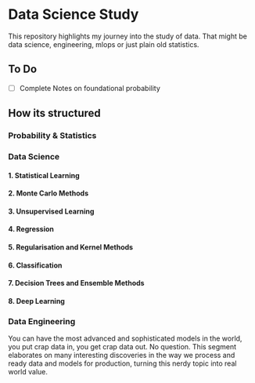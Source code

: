 # Data Science Study

This repository highlights my journey into the study of data. That might be data science, engineering, mlops or just plain old statistics.

## To Do
- [ ] Complete Notes on foundational probability



## How its structured

### Probability & Statistics

### Data Science

#### 1. Statistical Learning
#### 2. Monte Carlo Methods
#### 3. Unsupervised Learning
#### 4. Regression
#### 5. Regularisation and Kernel Methods
#### 6. Classification
#### 7. Decision Trees and Ensemble Methods
#### 8. Deep Learning

### Data Engineering
You can have the most advanced and sophisticated models in the world, you put crap data in, you get crap data out. No question. This segment elaborates on many interesting discoveries in the way we process and ready data and models for production, turning this nerdy topic into real world value.